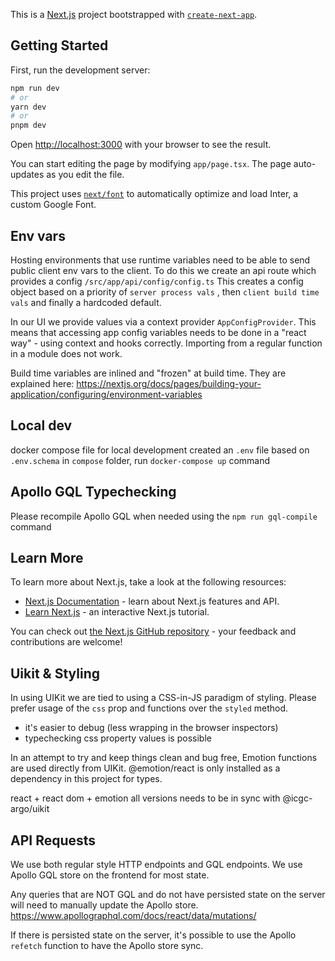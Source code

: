 This is a [Next.js](https://nextjs.org/) project bootstrapped with [`create-next-app`](https://github.com/vercel/next.js/tree/canary/packages/create-next-app).

## Getting Started

First, run the development server:

```bash
npm run dev
# or
yarn dev
# or
pnpm dev
```

Open [http://localhost:3000](http://localhost:3000) with your browser to see the result.

You can start editing the page by modifying `app/page.tsx`. The page auto-updates as you edit the file.

This project uses [`next/font`](https://nextjs.org/docs/basic-features/font-optimization) to automatically optimize and load Inter, a custom Google Font.

## Env vars

Hosting environments that use runtime variables need to be able to send public client env vars to the client.
To do this we create an api route which provides a config `/src/app/api/config/config.ts`
This creates a config object based on a priority of `server process vals` , then `client build time vals` and finally a hardcoded default.

In our UI we provide values via a context provider `AppConfigProvider`. This means that accessing app config variables needs to be done in a "react way" - using context and hooks correctly. Importing from a regular function in a module does not work.

Build time variables are inlined and "frozen" at build time. They are explained here:
https://nextjs.org/docs/pages/building-your-application/configuring/environment-variables

## Local dev

docker compose file for local development
created an `.env` file based on `.env.schema`
in `compose` folder, run `docker-compose up` command

## Apollo GQL Typechecking

Please recompile Apollo GQL when needed using the `npm run gql-compile` command

## Learn More

To learn more about Next.js, take a look at the following resources:

- [Next.js Documentation](https://nextjs.org/docs) - learn about Next.js features and API.
- [Learn Next.js](https://nextjs.org/learn) - an interactive Next.js tutorial.

You can check out [the Next.js GitHub repository](https://github.com/vercel/next.js/) - your feedback and contributions are welcome!

## Uikit & Styling

In using UIKit we are tied to using a CSS-in-JS paradigm of styling.
Please prefer usage of the `css` prop and functions over the `styled` method.

- it's easier to debug (less wrapping in the browser inspectors)
- typechecking css property values is possible

In an attempt to try and keep things clean and bug free, Emotion functions are used directly from UIKit.
@emotion/react is only installed as a dependency in this project for types.

react + react dom + emotion all versions needs to be in sync with @icgc-argo/uikit

## API Requests
We use both regular style HTTP endpoints and GQL endpoints.
We use Apollo GQL store on the frontend for most state.

Any queries that are NOT GQL and do not have persisted state on the server will need to manually update the Apollo store.
https://www.apollographql.com/docs/react/data/mutations/

If there is persisted state on the server, it's possible to use the Apollo `refetch` function to have the Apollo store sync.
